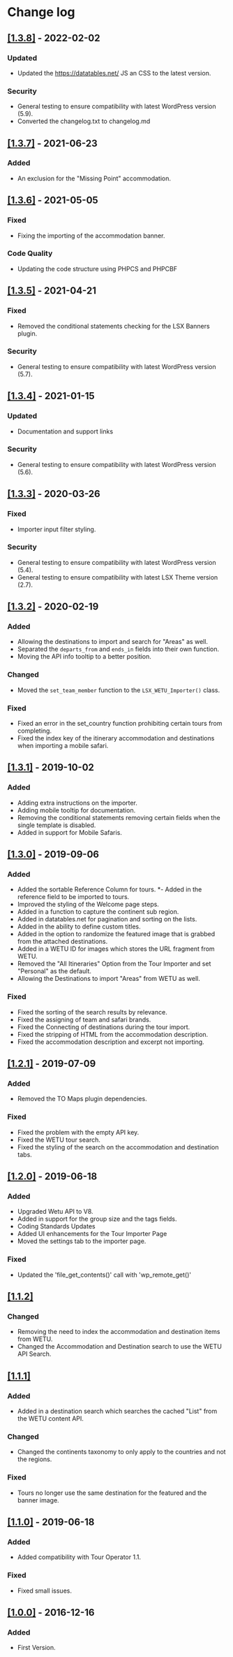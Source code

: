 # Change log

## [[1.3.8]](https://github.com/lightspeeddevelopment/wetu-importer/releases/tag/1.3.8) - 2022-02-02

### Updated
- Updated the https://datatables.net/ JS an CSS to the latest version.

### Security
- General testing to ensure compatibility with latest WordPress version (5.9).
- Converted the changelog.txt to changelog.md

## [[1.3.7]](https://github.com/lightspeeddevelopment/wetu-importer/releases/tag/1.3.7) - 2021-06-23

### Added 
- An exclusion for the "Missing Point" accommodation. 

## [[1.3.6]](https://github.com/lightspeeddevelopment/wetu-importer/releases/tag/1.3.6) - 2021-05-05

### Fixed 
- Fixing the importing of the accommodation banner.

### Code Quality
- Updating the code structure using PHPCS and PHPCBF

## [[1.3.5]](https://github.com/lightspeeddevelopment/wetu-importer/releases/tag/1.3.5) - 2021-04-21

### Fixed 
- Removed the conditional statements checking for the LSX Banners plugin.

### Security
- General testing to ensure compatibility with latest WordPress version (5.7).

## [[1.3.4]](https://github.com/lightspeeddevelopment/wetu-importer/releases/tag/1.3.4) - 2021-01-15

### Updated
- Documentation and support links

### Security
- General testing to ensure compatibility with latest WordPress version (5.6).

## [[1.3.3]](https://github.com/lightspeeddevelopment/wetu-importer/releases/tag/1.3.3) - 2020-03-26

### Fixed
- Importer input filter styling.

### Security
- General testing to ensure compatibility with latest WordPress version (5.4).
- General testing to ensure compatibility with latest LSX Theme version (2.7).


## [[1.3.2]](https://github.com/lightspeeddevelopment/wetu-importer/releases/tag/1.3.2) - 2020-02-19

### Added
- Allowing the destinations to import and search for "Areas" as well. 
- Separated the `departs_from` and `ends_in` fields into their own function.
- Moving the API info tooltip to a better position.

### Changed
- Moved the `set_team_member` function to the `LSX_WETU_Importer()` class.

### Fixed
- Fixed an error in the set_country function prohibiting certain tours from completing.
- Fixed the index key of the itinerary accommodation and destinations when importing a mobile safari.


## [[1.3.1]](https://github.com/lightspeeddevelopment/wetu-importer/releases/tag/1.3.1) - 2019-10-02

### Added
- Adding extra instructions on the importer.
- Adding mobile tooltip for documentation.
- Removing the conditional statements removing certain fields when the single template is disabled.
- Added in support for Mobile Safaris.


## [[1.3.0]](https://github.com/lightspeeddevelopment/wetu-importer/releases/tag/1.3.0) - 2019-09-06

### Added
- Added the sortable Reference Column for tours.
*- Added in the reference field to be imported to tours.
- Improved the styling of the Welcome page steps.
- Added in a function to capture the continent sub region.
- Added in datatables.net for pagination and sorting on the lists.
- Added in the ability to define custom titles.
- Added in the option to randomize the featured image that is grabbed from the attached destinations.
- Added in a WETU ID for images which stores the URL fragment from WETU.
- Removed the "All Itineraries" Option from the Tour Importer and set "Personal" as the default.
- Allowing the Destinations to import "Areas" from WETU as well.

### Fixed
- Fixed the sorting of the search results by relevance.
- Fixed the assigning of team and safari brands.
- Fixed the Connecting of destinations during the tour import.
- Fixed the stripping of HTML from the accommodation description.
- Fixed the accommodation description and excerpt not importing.


## [[1.2.1]](https://github.com/lightspeeddevelopment/wetu-importer/releases/tag/1.2.1) - 2019-07-09

### Added
- Removed the TO Maps plugin dependencies.

### Fixed
- Fixed the problem with the empty API key.
- Fixed the WETU tour search.
- Fixed the styling of the search on the accommodation and destination tabs.


## [[1.2.0]](https://github.com/lightspeeddevelopment/wetu-importer/releases/tag/1.2.0) - 2019-06-18

### Added
- Upgraded Wetu API to V8.
- Added in support for the group size and the tags fields.
- Coding Standards Updates
- Added UI enhancements for the Tour Importer Page
- Moved the settings tab to the importer page.

### Fixed
- Updated the 'file_get_contents()' call with 'wp_remote_get()'


## [[1.1.2]]()

### Changed
- Removing the need to index the accommodation and destination items from WETU.
- Changed the Accommodation and Destination search to use the WETU API Search.


## [[1.1.1]]()

### Added
- Added in a destination search which searches the cached "List" from the WETU content API.

### Changed
- Changed the continents taxonomy to only apply to the countries and not the regions.

### Fixed
- Tours no longer use the same destination for the featured and the banner image.


## [[1.1.0]](https://github.com/lightspeeddevelopment/wetu-importer/releases/tag/v1.1.0) - 2019-06-18

### Added
- Added compatibility with Tour Operator 1.1.

### Fixed
- Fixed small issues.


## [[1.0.0]](https://github.com/lightspeeddevelopment/wetu-importer/releases/tag/v1.0.1) - 2016-12-16

### Added
- First Version.
